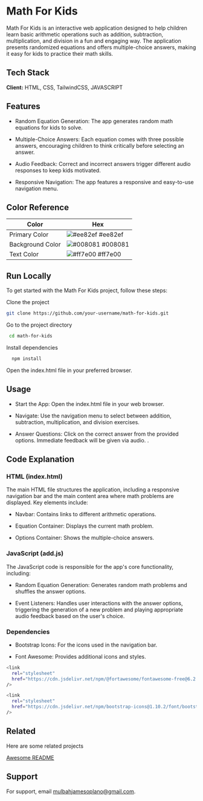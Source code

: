 # Math For Kids

Math For Kids is an interactive web application designed to help children learn basic arithmetic operations such as addition, subtraction, multiplication, and division in a fun and engaging way. The application presents randomized equations and offers multiple-choice answers, making it easy for kids to practice their math skills.

## Tech Stack

**Client:** HTML, CSS, TailwindCSS, JAVASCRIPT

## Features

- Random Equation Generation: The app generates random math equations for kids to solve.

- Multiple-Choice Answers: Each equation comes with three possible answers, encouraging children to think critically before selecting an answer.

- Audio Feedback: Correct and incorrect answers trigger different audio responses to keep kids motivated.

- Responsive Navigation: The app features a responsive and easy-to-use navigation menu.

## Color Reference

| Color            | Hex                                                              |
| ---------------- | ---------------------------------------------------------------- |
| Primary Color    | ![#ee82ef](https://via.placeholder.com/10/ee82ef?t) #ee82ef      |
| Background Color | ![#008081](https://via.placeholder.com/10/008081?text=+) #008081 |
| Text Color       | ![#ff7e00](https://via.placeholder.com/10/ff7e00?text=+) #ff7e00 |

## Run Locally

To get started with the Math For Kids project, follow these steps:

Clone the project

```bash
git clone https://github.com/your-username/math-for-kids.git
```

Go to the project directory

```bash
 cd math-for-kids
```

Install dependencies

```bash
  npm install
```

Open the index.html file in your preferred browser.

## Usage

- Start the App: Open the index.html file in your web browser.

- Navigate: Use the navigation menu to select between addition, subtraction, multiplication, and division exercises.

- Answer Questions: Click on the correct answer from the provided options. Immediate feedback will be given via audio.
  .

## Code Explanation

### HTML (index.html)

The main HTML file structures the application, including a responsive navigation bar and the main content area where math problems are displayed. Key elements include:

- Navbar: Contains links to different arithmetic operations.

- Equation Container: Displays the current math problem.

- Options Container: Shows the multiple-choice answers.

### JavaScript (add.js)

The JavaScript code is responsible for the app's core functionality, including:

- Random Equation Generation: Generates random math problems and shuffles the answer options.

- Event Listeners: Handles user interactions with the answer options, triggering the generation of a new problem and playing appropriate audio feedback based on the user's choice.

### Dependencies

- Bootstrap Icons: For the icons used in the navigation bar.

- Font Awesome: Provides additional icons and styles.

```bash
<link
  rel="stylesheet"
  href="https://cdn.jsdelivr.net/npm/@fortawesome/fontawesome-free@6.2.1/css/fontawesome.min.css"
/>

<link
  rel="stylesheet"
  href="https://cdn.jsdelivr.net/npm/bootstrap-icons@1.10.2/font/bootstrap-icons.css"
/>

```

## Related

Here are some related projects

[Awesome README](https://github.com/mulbahoplanojames/PortFolio)

## Support

For support, email mulbahjamesoplano@gmail.com.
